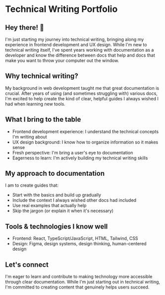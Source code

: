 # Technical Writing Portfolio
## Hey there! 👋
I'm just starting my journey into technical writing, bringing along my experience in frontend development and UX design. While I'm new to technical writing itself, I've spent years working with documentation as a developer and know the difference between docs that help and docs that make you want to throw your computer out the window.

## Why technical writing?
My background in web development taught me that great documentation is crucial. After years of using (and sometimes struggling with) various docs, I'm excited to help create the kind of clear, helpful guides I always wished I had when learning new tools.

## What I bring to the table
- Frontend development experience: I understand the technical concepts I'm writing about
- UX design background: I know how to organize information so it makes sense
- Fresh perspective: I'm bring a user's eye to documentation
- Eagerness to learn: I'm actively building my technical writing skills

## My approach to documentation
I am to create guides that:
- Start with the basics and build up gradually
- Include the context I always wished other docs had included
- Use real examples that actually help
- Skip the jargon (or explain it when it's necessary)

## Tools & technologies I know well
- Frontend: React, TypeScript/JavaScript, HTML, Tailwind, CSS
- Design: Figma, design systems, design thinking, human-centered design

## Let's connect
I'm eager to learn and contribute to making technology more accessible through clear documentation. While I'm just starting out in technical writing, I'm committed to creating content that genuinely helps users succeed.
